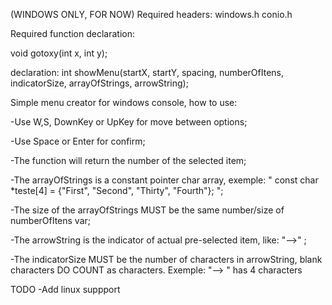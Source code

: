 (WINDOWS ONLY, FOR NOW) 
Required headers:
windows.h
conio.h

Required function declaration:

void gotoxy(int x, int y);


declaration:
  int showMenu(startX, startY, spacing, numberOfItens, indicatorSize, arrayOfStrings, arrowString);

Simple menu creator for windows console, how to use:

  -Use W,S, DownKey or UpKey for move between options;
  
  -Use Space or Enter for confirm;
  
  -The function will return the number of the selected item;
  
  -The arrayOfStrings is a constant pointer char array, exemple: " const char *teste[4] = {"First", "Second", "Thirty", "Fourth"}; ";
  
  -The size of the arrayOfStrings MUST be the same number/size of numberOfItens var;
  
  -The arrowString is the indicator of actual pre-selected item, like: "-->" ;
  
  -The indicatorSize MUST be the number of characters in arrowString, blank characters DO COUNT as characters. Exemple: "--> " has 4 characters
  
  
TODO
  -Add linux suppport
